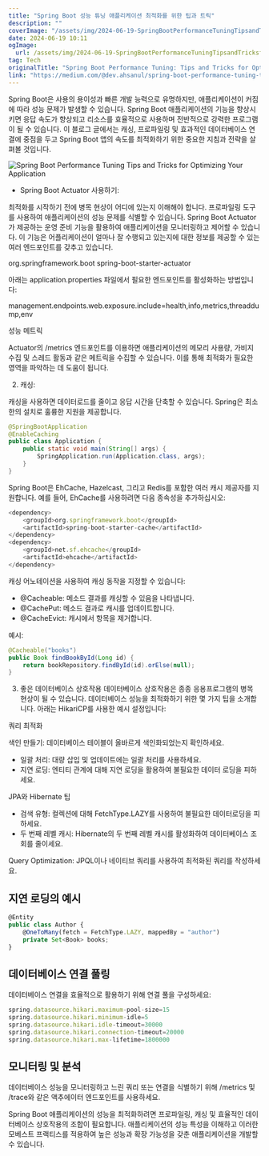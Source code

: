 ```yaml
---
title: "Spring Boot 성능 튜닝 애플리케이션 최적화를 위한 팁과 트릭"
description: ""
coverImage: "/assets/img/2024-06-19-SpringBootPerformanceTuningTipsandTricksforOptimizingYourApplication_0.png"
date: 2024-06-19 10:11
ogImage:
  url: /assets/img/2024-06-19-SpringBootPerformanceTuningTipsandTricksforOptimizingYourApplication_0.png
tag: Tech
originalTitle: "Spring Boot Performance Tuning: Tips and Tricks for Optimizing Your Application"
link: "https://medium.com/@dev.ahsanul/spring-boot-performance-tuning-tips-and-tricks-for-optimizing-your-application-caf1f91e75aa"
---
```


Spring Boot은 사용의 용이성과 빠른 개발 능력으로 유명하지만, 애플리케이션이 커짐에 따라 성능 문제가 발생할 수 있습니다. Spring Boot 애플리케이션의 기능을 향상시키면 응답 속도가 향상되고 리소스를 효율적으로 사용하며 전반적으로 강력한 프로그램이 될 수 있습니다. 이 블로그 글에서는 캐싱, 프로파일링 및 효과적인 데이터베이스 연결에 중점을 두고 Spring Boot 앱의 속도를 최적화하기 위한 중요한 지침과 전략을 살펴볼 것입니다.

![Spring Boot Performance Tuning Tips and Tricks for Optimizing Your Application](/assets/img/2024-06-19-SpringBootPerformanceTuningTipsandTricksforOptimizingYourApplication_0.png)

- Spring Boot Actuator 사용하기:

최적화를 시작하기 전에 병목 현상이 어디에 있는지 이해해야 합니다. 프로파일링 도구를 사용하여 애플리케이션의 성능 문제를 식별할 수 있습니다.
Spring Boot Actuator가 제공하는 운영 준비 기능을 활용하여 애플리케이션을 모니터링하고 제어할 수 있습니다. 이 기능은 어플리케이션이 얼마나 잘 수행되고 있는지에 대한 정보를 제공할 수 있는 여러 엔드포인트를 갖추고 있습니다.

<div class="content-ad"></div>

<dependency>
    <groupId>org.springframework.boot</groupId>
    <artifactId>spring-boot-starter-actuator</artifactId>
</dependency>

아래는 application.properties 파일에서 필요한 엔드포인트를 활성화하는 방법입니다:

management.endpoints.web.exposure.include=health,info,metrics,threaddump,env

성능 메트릭

<div class="content-ad"></div>

Actuator의 /metrics 엔드포인트를 이용하면 애플리케이션의 메모리 사용량, 가비지 수집 및 스레드 활동과 같은 메트릭을 수집할 수 있습니다. 이를 통해 최적화가 필요한 영역을 파악하는 데 도움이 됩니다.

2. 캐싱:

캐싱을 사용하면 데이터로드를 줄이고 응답 시간을 단축할 수 있습니다. Spring은 최소한의 설치로 훌륭한 지원을 제공합니다.

```java
@SpringBootApplication
@EnableCaching
public class Application {
    public static void main(String[] args) {
        SpringApplication.run(Application.class, args);
    }
}
```

<div class="content-ad"></div>

Spring Boot은 EhCache, Hazelcast, 그리고 Redis를 포함한 여러 캐시 제공자를 지원합니다. 예를 들어, EhCache를 사용하려면 다음 종속성을 추가하십시오:

```js
<dependency>
    <groupId>org.springframework.boot</groupId>
    <artifactId>spring-boot-starter-cache</artifactId>
</dependency>
<dependency>
    <groupId>net.sf.ehcache</groupId>
    <artifactId>ehcache</artifactId>
</dependency>
```

캐싱 어노테이션을 사용하여 캐싱 동작을 지정할 수 있습니다:

- @Cacheable: 메소드 결과를 캐싱할 수 있음을 나타냅니다.
- @CachePut: 메소드 결과로 캐시를 업데이트합니다.
- @CacheEvict: 캐시에서 항목을 제거합니다.

<div class="content-ad"></div>

예시:

```java
@Cacheable("books")
public Book findBookById(Long id) {
    return bookRepository.findById(id).orElse(null);
}
```

3. 좋은 데이터베이스 상호작용
   데이터베이스 상호작용은 종종 응용프로그램의 병목 현상이 될 수 있습니다. 데이터베이스 성능을 최적화하기 위한 몇 가지 팁을 소개합니다. 아래는 HikariCP를 사용한 예시 설정입니다:

쿼리 최적화

<div class="content-ad"></div>

색인 만들기: 데이터베이스 테이블이 올바르게 색인화되었는지 확인하세요.

- 일괄 처리: 대량 삽입 및 업데이트에는 일괄 처리를 사용하세요.
- 지연 로딩: 엔티티 관계에 대해 지연 로딩을 활용하여 불필요한 데이터 로딩을 피하세요.

JPA와 Hibernate 팁

- 검색 유형: 컬렉션에 대해 FetchType.LAZY를 사용하여 불필요한 데이터로딩을 피하세요.
- 두 번째 레벨 캐시: Hibernate의 두 번째 레벨 캐시를 활성화하여 데이터베이스 조회를 줄이세요.

<div class="content-ad"></div>

Query Optimization: JPQL이나 네이티브 쿼리를 사용하여 최적화된 쿼리를 작성하세요.

## 지연 로딩의 예시

```js
@Entity
public class Author {
    @OneToMany(fetch = FetchType.LAZY, mappedBy = "author")
    private Set<Book> books;
}
```

## 데이터베이스 연결 풀링

<div class="content-ad"></div>

데이터베이스 연결을 효율적으로 활용하기 위해 연결 풀을 구성하세요:

```js
spring.datasource.hikari.maximum-pool-size=15
spring.datasource.hikari.minimum-idle=5
spring.datasource.hikari.idle-timeout=30000
spring.datasource.hikari.connection-timeout=20000
spring.datasource.hikari.max-lifetime=1800000
```

## 모니터링 및 분석

데이터베이스 성능을 모니터링하고 느린 쿼리 또는 연결을 식별하기 위해 /metrics 및 /trace와 같은 액추에이터 엔드포인트를 사용하세요.

<div class="content-ad"></div>

Spring Boot 애플리케이션의 성능을 최적화하려면 프로파일링, 캐싱 및 효율적인 데이터베이스 상호작용의 조합이 필요합니다. 애플리케이션의 성능 특성을 이해하고 이러한 모베스트 프랙티스를 적용하여 높은 성능과 확장 가능성을 갖춘 애플리케이션을 개발할 수 있습니다.
